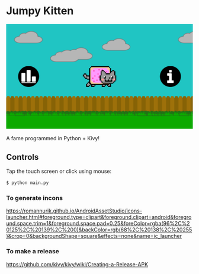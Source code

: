 Jumpy Kitten
==========

![Screenshot](/screenshots/Screenshot_20190625-000631.png)

A fame programmed in Python + Kivy!

## Controls

Tap the touch screen or click using mouse:

```sh
$ python main.py
```

### To generate incons
https://romannurik.github.io/AndroidAssetStudio/icons-launcher.html#foreground.type=clipart&foreground.clipart=android&foreground.space.trim=1&foreground.space.pad=0.25&foreColor=rgba(96%2C%20125%2C%20139%2C%200)&backColor=rgb(68%2C%20138%2C%20255)&crop=0&backgroundShape=square&effects=none&name=ic_launcher


### To make a release
https://github.com/kivy/kivy/wiki/Creating-a-Release-APK
